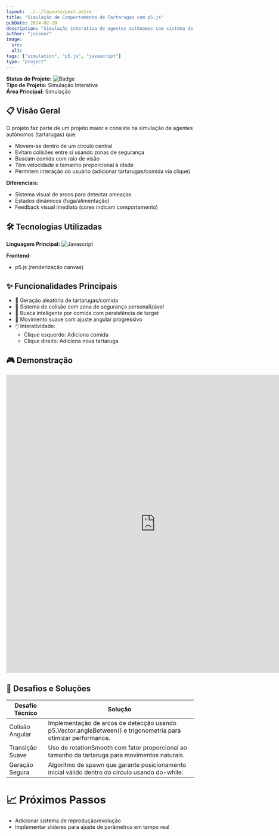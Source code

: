 ```yaml
---
layout: ../../layouts/post.astro
title: "Simulação de Comportamento de Tartarugas com p5.js"
pubDate: 2024-02-20
description: "Simulação interativa de agentes autônomos com sistema de colisão e busca por comida."
author: "joismar"
image:
  src: 
  alt: 
tags: ["simulation", "p5.js", "javascript"]
type: "project"
---
```

**Status do Projeto:** ![Badge](https://img.shields.io/badge/Status-Em%20Desenvolvimento-yellow)  
**Tipo de Projeto:** Simulação Interativa  
**Área Principal:** Simulação

## 📋 Visão Geral
O projeto faz parte de um projeto maior e consiste na simulação de agentes autônomos (tartarugas) que:
- Movem-se dentro de um círculo central
- Evitam colisões entre si usando zonas de segurança
- Buscam comida com raio de visão
- Têm velocidade e tamanho proporcional à idade
- Permitem interação do usuário (adicionar tartarugas/comida via clique)

**Diferenciais:**  
- Sistema visual de arcos para detectar ameaças
- Estados dinâmicos (fuga/alimentação)
- Feedback visual imediato (cores indicam comportamento)

## 🛠️ Tecnologias Utilizadas
**Linguagem Principal:** ![Javascript](https://img.shields.io/badge/-Javascript-yellow?logo=javascript&logoColor=black&style=flat)

**Frontend:**  
- p5.js (renderização canvas)

## ✨ Funcionalidades Principais
- 🐢 Geração aleatória de tartarugas/comida  
- 🚧 Sistema de colisão com zona de segurança personalizável  
- 🎯 Busca inteligente por comida com persistência de target  
- 🔄 Movimento suave com ajuste angular progressivo  
- 🖱️ Interatividade:  
  - Clique esquerdo: Adiciona comida  
  - Clique direito: Adiciona nova tartaruga  

## 🎮 Demonstração
<iframe style="border: 0px; width: 800px; height: 800px;" src="https://preview.p5js.org/cloudwilker/embed/t9yJ82TWx"></iframe>

## 🚀 Desafios e Soluções

| Desafio Técnico | Solução |
|-----------------|---------|
| Colisão Angular | Implementação de arcos de detecção usando p5.Vector.angleBetween() e trigonometria para otimizar performance. |
| Transição Suave | Uso de rotationSmooth com fator proporcional ao tamanho da tartaruga para movimentos naturais. |
| Geração Segura | Algoritmo de spawn que garante posicionamento inicial válido dentro do círculo usando do-while. |

# 📈 Próximos Passos
- Adicionar sistema de reprodução/evolução
- Implementar slideres para ajuste de parâmetros em tempo real
